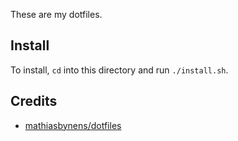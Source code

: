 These are my dotfiles.

Install
-------

To install, `cd` into this directory and run `./install.sh`.


Credits
-------

* [mathiasbynens/dotfiles](https://github.com/mathiasbynens/dotfiles)
